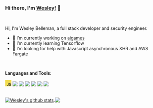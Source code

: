 <!--
**bellemanwesley/bellemanwesley** is a ✨ _special_ ✨ repository because its `README.md` (this file) appears on your GitHub profile. -->

### Hi there, I'm [Wesley!](http://www.wkbonline.net/) 👋

<br />

Hi, I'm Wesley Belleman, a full stack developer and security engineer.

- 🔭 I’m currently working on [aigames](http://www.github.com/bellemanwesley/aigames)
- 🌱 I’m currently learning Tensorflow
- 🤔 I’m looking for help with Javascript asynchronous XHR and AWS Fargate

<br />

**Languages and Tools:**  

<code><img height="20" src="https://raw.githubusercontent.com/github/explore/80688e429a7d4ef2fca1e82350fe8e3517d3494d/topics/javascript/javascript.png"></code>
<code><img height="20" src="https://camo.githubusercontent.com/888e388801f947dec7c3d843942c277af25fe2b1aed1821542c4e711f210312a/68747470733a2f2f75706c6f61642e77696b696d656469612e6f72672f77696b6970656469612f636f6d6d6f6e732f7468756d622f632f63332f507974686f6e2d6c6f676f2d6e6f746578742e7376672f37363870782d507974686f6e2d6c6f676f2d6e6f746578742e7376672e706e67"></code>
<code><img height="20" src="https://pbs.twimg.com/profile_images/1103339571977248768/FtFnqC38.png"></code>
<code><img height="20" src="https://fiverr-res.cloudinary.com/images/t_main1,q_auto,f_auto,q_auto,f_auto/gigs/104647991/original/713f5097b5d34cd41d807bf8b16b08950a2df875/do-web-development-using-python-django.png"></code>
<code><img height="20" src="https://miro.medium.com/max/800/1*fYO53gKwHEsO7gxwkZmybg.png"></code>
<code><img height="20" src="https://fossbytes.com/wp-content/uploads/2020/10/Red-Hat-Enterprise-Linux-RHEL-8.3-Announced-With-Updated-AppStream.jpg"></code>
<code><img height="20" src="https://www.smile.eu/sites/default/files/styles/picture_news_technology/public/2017-08/elastic.png"></code>

<br />

<a href="https://github.com/anuraghazra/github-readme-stats">
  <img align="center" src="https://github-readme-stats.vercel.app/api?username=bellemanwesley&show_icons=true&include_all_commits=true&theme=material-palenight" alt="Wesley's github stats" />
</a>
<a href="https://github.com/anuraghazra/github-readme-stats">
  <img align="center" src="https://github-readme-stats.vercel.app/api/top-langs/?username=bellemanwesley&layout=compact&theme=material-palenight" />
</a>
